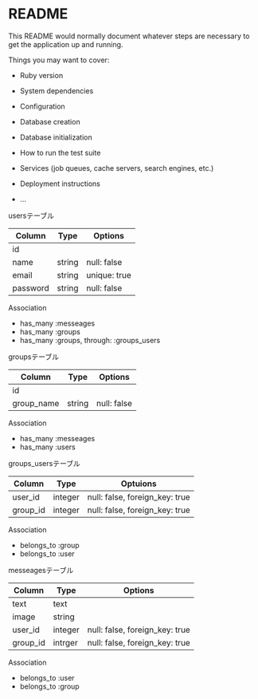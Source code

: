 # README

This README would normally document whatever steps are necessary to get the
application up and running.

Things you may want to cover:

* Ruby version

* System dependencies

* Configuration

* Database creation

* Database initialization

* How to run the test suite
 
* Services (job queues, cache servers, search engines, etc.)

* Deployment instructions

* ...

usersテーブル

|Column|Type|Options|
|------|----|-------|
|id|
|name|string|null: false|
|email|string|unique: true|
|password|string|null: false|

Association
- has_many :messeages
- has_many :groups
- has_many :groups, through: :groups_users

groupsテーブル

|Column|Type|Options|
|------|----|-------|
|id|
|group_name|string|null: false|

Association
- has_many :messeages
- has_many :users

groups_usersテーブル

|Column|Type|Optuions|
|------|----|--------|
|user_id|integer|null: false, foreign_key: true|
|group_id|integer|null: false, foreign_key: true|

Association
- belongs_to :group
- belongs_to :user

messeagesテーブル

|Column|Type|Options|
|------|----|-------|
|text|text|
|image|string|
|user_id|integer|null: false, foreign_key: true|
|group_id|intrger|null: false, foreign_key: true|

Association
- belongs_to :user
- belongs_to :group